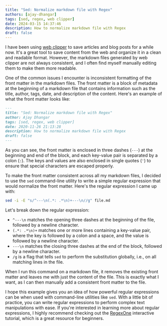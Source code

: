 ```yaml
---
title: "Sed: Normalize markdown file with Regex"
authors: [ajay-dhangar]
tags: [sed, regex, web clipper]
date: 2024-03-15 14:37:46
description: How to normalize markdown file with Regex
draft: false
---
```


I have been using [web clipper](https://www.notion.so/web-clipper) to save articles and blog posts for a while now. It's a great tool to save content from the web and organize it in a clean and readable format. However, the markdown files generated by web clipper are not always consistent, and I often find myself manually editing them to make them more readable.

<!-- truncate -->

One of the common issues I encounter is inconsistent formatting of the front matter in the markdown files. The front matter is a block of metadata at the beginning of a markdown file that contains information such as the title, author, tags, date, and description of the content. Here's an example of what the front matter looks like:

```markdown
---
title: "Sed: Normalize markdown file with Regex"
author: Ajay Dhangar
tags: [sed, regex, web clipper]
date: 2020-11-26 21:13:28
description: How to normalize markdown file with Regex
draft: false
---
```

As you can see, the front matter is enclosed in three dashes (`---`) at the beginning and end of the block, and each key-value pair is separated by a colon (`:`). The keys and values are also enclosed in single quotes (`'`) to ensure that special characters are escaped properly.

To make the front matter consistent across all my markdown files, I decided to use the `sed` command-line utility to write a simple regular expression that would normalize the front matter. Here's the regular expression I came up with:

```bash
sed -i -E "s/^---\n(.*: .*\n)+---\n//g" file.md
```

Let's break down the regular expression:

- `^---\n` matches the opening three dashes at the beginning of the file, followed by a newline character.
- `(.*: .*\n)+` matches one or more lines containing a key-value pair, where the key is followed by a colon and a space, and the value is followed by a newline character.
- `---\n` matches the closing three dashes at the end of the block, followed by a newline character.
- `/g` is a flag that tells `sed` to perform the substitution globally, i.e., on all matching lines in the file.

When I run this command on a markdown file, it removes the existing front matter and leaves me with just the content of the file. This is exactly what I want, as I can then manually add a consistent front matter to the file.

I hope this example gives you an idea of how powerful regular expressions can be when used with command-line utilities like `sed`. With a little bit of practice, you can write regular expressions to perform complex text manipulations with ease. If you're interested in learning more about regular expressions, I highly recommend checking out the [RegexOne](https://regexone.com/) interactive tutorial, which is a great resource for beginners.
